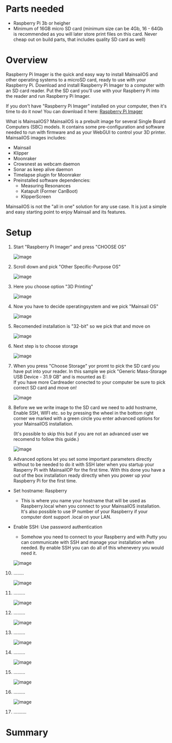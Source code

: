 # Parts needed
- Raspberry Pi 3b or heigher
- Minimum of 16GB micro SD card (minimum size can be 4Gb, 16 - 64Gb is recommended as you will later store print files on this card. Never cheap out on build parts, that includes quality SD card as well)
# Overview
Raspberry Pi Imager is the quick and easy way to install MainsailOS and other operating systems to a microSD card, ready to use with your Raspberry Pi. 
Download and install Raspberry Pi Imager to a computer with an SD card reader. 
Put the SD card you'll use with your Raspberry Pi into the reader and run Raspberry Pi Imager.

If you don't have "Raspberry Pi Imager" installed on your computer, then it's time to do it now!
You can download it here: <a href="https://www.raspberrypi.com/software/">Raspberry Pi Imager</a>

What is MainsailOS?
MainsailOS is a prebuilt image for several Single Board Computers (SBC) models. It contains some pre-configuration and software needed to run with  firmware and 
as your WebGUI to control your 3D printer.
MainsailOS images includes:

- Mainsail
- Klipper
- Moonraker
- Crowsnest as webcam daemon​
- Sonar as keep alive daemon
- Timelapse plugin for Moonraker
- Preinstalled software dependencies:
  - Measuring Resonances
  - Katapult (Former CanBoot)
  - KlipperScreen

​MainsailOS is not the "all in one" solution for any use case. It is just a simple and easy starting point to enjoy Mainsail and its features.

# Setup
1. Start "Raspberry Pi Imager" and press "CHOOSE OS"
   
   ![image](img/Install_MainsailOS/img1.png)
   
2. Scroll down and pick "Other Specific-Purpose OS"
   
   ![image](img/Install_MainsailOS/img2.png)
   
3. Here you choose option "3D Printing"
   
   ![image](img/Install_MainsailOS/img3.png)
   
4. Now you have to decide operatingsystem and we pick "Mainsail OS"
   
   ![image](img/Install_MainsailOS/img4.png)
   
5. Recomended installation is "32-bit" so we pick that and move on
   
   ![image](img/Install_MainsailOS/img5.png)
   
6. Next step is to choose storage
   
   ![image](img/Install_MainsailOS/img6.png)

7. When you press "Choose Storage" yor promt to pick the SD card you have put into your reader. In this sample we pick "Generic Mass-Storage USB Device - 31.9 GB" and is mounted as E:\
   If you have more Cardreader conected to your computer be sure to pick correct SD card and move on!

   ![image](img/Install_MainsailOS/img7.png)

8. Before we we write image to the SD card we need to add hostname, Enable SSH, WIFI etc. so by pressing the wheel in the bottom right corner we marked with a green circle you enter advanced options for your MainsailOS installation.

   (It's possible to skip this but if you are not an advanced user we recomend to follow this guide.)

   ![image](img/Install_MainsailOS/img8.png)

9. Advanced options let you set some important parameters directly without to be needed to do it with SSH later when you startup your Rasperry Pi with MainsailOP for the first time. With this done you have a out of the box installation ready directly when you power up your Raspberry Pi for the first time.

- Set hostname: Raspberry
  - This is where you name your hostname that will be used as Raspberry.local when you connect to your MainsailOS installation. It's also possible to use IP number of your Raspberry if your computer dont support .local on your LAN.
- Enable SSH: Use password authentication
  - Somehow you need to connect to your Raspberry and with Putty you can communicate with SSH and manage your installation when needed. By enable SSH you can do all of this whenevery you would need it.

   ![image](img/Install_MainsailOS/img9.png)

10. ........

    ![image](img/Install_MainsailOS/img10.png)

11. .........

     ![image](img/Install_MainsailOS/img11.png)

12. .........

    ![image](img/Install_MainsailOS/img12.png)

13. .........

    ![image](img/Install_MainsailOS/img13.png)

14. .........

    ![image](img/Install_MainsailOS/img14.png)

15. .........

    ![image](img/Install_MainsailOS/img15.png)

16. .........

    ![image](img/Install_MainsailOS/img16.png)

17. ..........

# Summary
